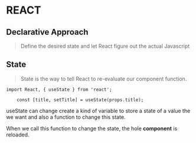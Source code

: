 # REACT

## Declarative Approach

> Define the desired state and let React figure out the actual Javascript

## State

> State is the way to tell React to re-evaluate our component function.

```
import React, { useState } from 'react';

    const [title, setTitle] = useState(props.title);
```

useState can change create a kind of variable to store a state of a value the we want and also a function to change this state.

When we call this function to change the state, the hole **component** is reloaded.